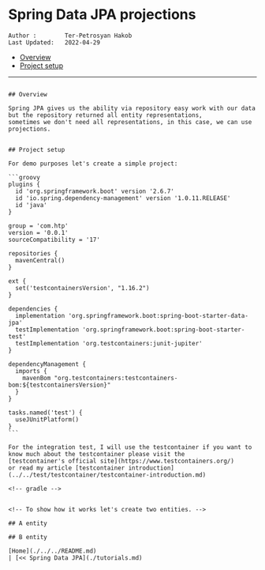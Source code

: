 # Spring Data JPA projections

```info
Author :        Ter-Petrosyan Hakob
Last Updated:   2022-04-29
````

- [Overview](#overview)
- [Project setup](#project-setup)

---

<!-- create entities

write test
interface projection
close
open
class projection
dynamic projection -->


````

## Overview

Spring JPA gives us the ability via repository easy work with our data but the repository returned all entity representations, 
sometimes we don't need all representations, in this case, we can use projections. 


## Project setup

For demo purposes let's create a simple project:

```groovy
plugins {
  id 'org.springframework.boot' version '2.6.7'
  id 'io.spring.dependency-management' version '1.0.11.RELEASE'
  id 'java'
}

group = 'com.htp'
version = '0.0.1'
sourceCompatibility = '17'

repositories {
  mavenCentral()
}

ext {
  set('testcontainersVersion', "1.16.2")
}

dependencies {
  implementation 'org.springframework.boot:spring-boot-starter-data-jpa'
  testImplementation 'org.springframework.boot:spring-boot-starter-test'
  testImplementation 'org.testcontainers:junit-jupiter'
}

dependencyManagement {
  imports {
    mavenBom "org.testcontainers:testcontainers-bom:${testcontainersVersion}"
  }
}

tasks.named('test') {
  useJUnitPlatform()
}
```

For the integration test, I will use the testcontainer if you want to know much about the testcontainer please visit the 
[testcontainer's official site](https://www.testcontainers.org/) 
or read my article [testcontainer introduction](../../test/testcontainer/testcontainer-introduction.md)

<!-- gradle -->


<!-- To show how it works let's create two entities. -->

## A entity

## B entity

[Home](./../../README.md) 
| [<< Spring Data JPA](./tutorials.md)